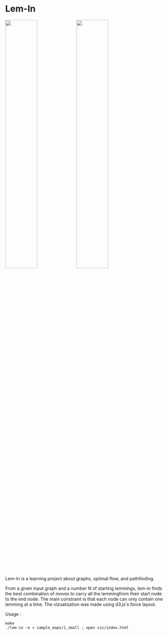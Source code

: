 # Lem-In
<img src="http://www.hugobally.me/host/img/lemin2.png" width="45%"></img><img src="http://www.hugobally.me/host/img/lemin1.png" width="45%"></img>

Lem-In is a learning project about graphs, optimal flow, and pathfinding.


From a given input graph and a number N of starting lemmings, lem-in finds the best combination of moves to carry all the lemmingfrom their start node to the end node. The main constraint is that each node can only contain one lemming at a time.
The vizualization was made using d3.js's force layout.

Usage :
```
make
./lem-in -e < sample_maps/1_small ; open viz/index.html
```
